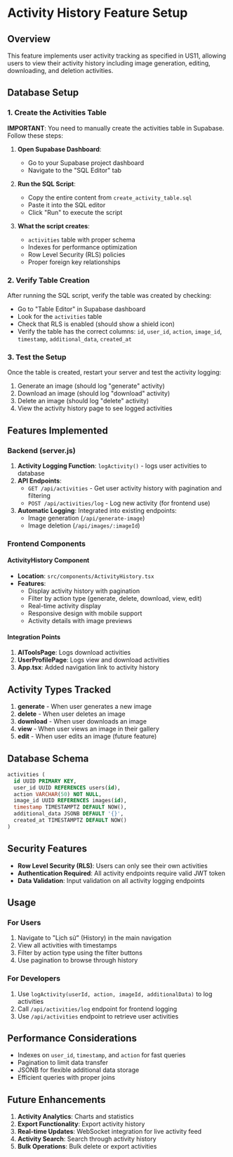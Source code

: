 # Activity History Feature Setup

## Overview
This feature implements user activity tracking as specified in US11, allowing users to view their activity history including image generation, editing, downloading, and deletion activities.

## Database Setup

### 1. Create the Activities Table
**IMPORTANT**: You need to manually create the activities table in Supabase. Follow these steps:

1. **Open Supabase Dashboard**:
   - Go to your Supabase project dashboard
   - Navigate to the "SQL Editor" tab

2. **Run the SQL Script**:
   - Copy the entire content from `create_activity_table.sql`
   - Paste it into the SQL editor
   - Click "Run" to execute the script

3. **What the script creates**:
   - `activities` table with proper schema
   - Indexes for performance optimization
   - Row Level Security (RLS) policies
   - Proper foreign key relationships

### 2. Verify Table Creation
After running the SQL script, verify the table was created by checking:
- Go to "Table Editor" in Supabase dashboard
- Look for the `activities` table
- Check that RLS is enabled (should show a shield icon)
- Verify the table has the correct columns: `id`, `user_id`, `action`, `image_id`, `timestamp`, `additional_data`, `created_at`

### 3. Test the Setup
Once the table is created, restart your server and test the activity logging:
1. Generate an image (should log "generate" activity)
2. Download an image (should log "download" activity)
3. Delete an image (should log "delete" activity)
4. View the activity history page to see logged activities

## Features Implemented

### Backend (server.js)
1. **Activity Logging Function**: `logActivity()` - logs user activities to database
2. **API Endpoints**:
   - `GET /api/activities` - Get user activity history with pagination and filtering
   - `POST /api/activities/log` - Log new activity (for frontend use)
3. **Automatic Logging**: Integrated into existing endpoints:
   - Image generation (`/api/generate-image`)
   - Image deletion (`/api/images/:imageId`)

### Frontend Components

#### ActivityHistory Component
- **Location**: `src/components/ActivityHistory.tsx`
- **Features**:
  - Display activity history with pagination
  - Filter by action type (generate, delete, download, view, edit)
  - Real-time activity display
  - Responsive design with mobile support
  - Activity details with image previews

#### Integration Points
1. **AIToolsPage**: Logs download activities
2. **UserProfilePage**: Logs view and download activities
3. **App.tsx**: Added navigation link to activity history

## Activity Types Tracked

1. **generate** - When user generates a new image
2. **delete** - When user deletes an image
3. **download** - When user downloads an image
4. **view** - When user views an image in their gallery
5. **edit** - When user edits an image (future feature)

## Database Schema

```sql
activities (
  id UUID PRIMARY KEY,
  user_id UUID REFERENCES users(id),
  action VARCHAR(50) NOT NULL,
  image_id UUID REFERENCES images(id),
  timestamp TIMESTAMPTZ DEFAULT NOW(),
  additional_data JSONB DEFAULT '{}',
  created_at TIMESTAMPTZ DEFAULT NOW()
)
```

## Security Features

- **Row Level Security (RLS)**: Users can only see their own activities
- **Authentication Required**: All activity endpoints require valid JWT token
- **Data Validation**: Input validation on all activity logging endpoints

## Usage

### For Users
1. Navigate to "Lịch sử" (History) in the main navigation
2. View all activities with timestamps
3. Filter by action type using the filter buttons
4. Use pagination to browse through history

### For Developers
1. Use `logActivity(userId, action, imageId, additionalData)` to log activities
2. Call `/api/activities/log` endpoint for frontend logging
3. Use `/api/activities` endpoint to retrieve user activities

## Performance Considerations

- Indexes on `user_id`, `timestamp`, and `action` for fast queries
- Pagination to limit data transfer
- JSONB for flexible additional data storage
- Efficient queries with proper joins

## Future Enhancements

1. **Activity Analytics**: Charts and statistics
2. **Export Functionality**: Export activity history
3. **Real-time Updates**: WebSocket integration for live activity feed
4. **Activity Search**: Search through activity history
5. **Bulk Operations**: Bulk delete or export activities
